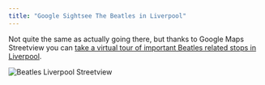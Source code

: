 ```yaml
---
title: "Google Sightsee The Beatles in Liverpool"
---
```

<p>Not quite the same as actually going there, but thanks to Google Maps Streetview you can <a href="http://googlesightseeing.com/2012/07/the-beatles-liverpool/">take a virtual tour of important Beatles related stops in Liverpool</a>.</p>
<p><img src="https://chrisenns.com/wp-content/uploads/2012/07/Beatles-Liverpool-Streetview.jpg" alt="Beatles Liverpool Streetview" title="Beatles Liverpool Streetview" class="aligncenter size-full wp-image-20538" /></p>
